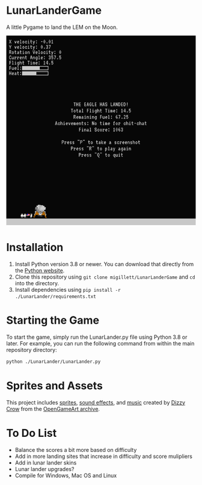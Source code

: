 # LunarLanderGame
 A little Pygame to land the LEM on the Moon.

 ![Game Screenshot](game_screenshot.png)

# Installation
1. Install Python version 3.8 or newer. You can download that directly from the [Python website](https://www.python.org/downloads/).
1. Clone this repository using `git clone migillett/LunarLanderGame` and `cd` into the directory.
1. Install dependencies using `pip install -r ./LunarLander/requirements.txt`

# Starting the Game
To start the game, simply run the LunarLander.py file using Python 3.8 or later. For example, you can run the following command from within the main repository directory:
```bash
python ./LunarLander/LunarLander.py
```
# Sprites and Assets
This project includes [sprites](https://opengameart.org/content/apollo-moon-landing-sprites), [sound effects](https://opengameart.org/content/8-bit-sound-fx), and [music](https://opengameart.org/content/8-bit-jupiter-the-bringer-of-jollity) created by [Dizzy Crow](https://opengameart.org/users/dizzy-crow) from the [OpenGameArt archive](https://opengameart.org/).

# To Do List
- Balance the scores a bit more based on difficulty
- Add in more landing sites that increase in difficulty and score mulipliers
- Add in lunar lander skins
- Lunar lander upgrades?
- Compile for Windows, Mac OS and Linux